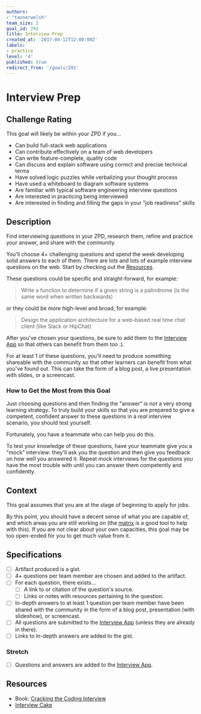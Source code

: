 ```yaml
---
authors:
- "tannerwelsh"
team_size: 2
goal_id: 291
title: Interview Prep
created_at: '2017-04-12T12:00:00Z'
labels:
- practice
level: '4'
published: true
redirect_from: '/goals/291'
---
```


# Interview Prep

## Challenge Rating

This goal will likely be within your ZPD if you...

- Can build full-stack web applications
- Can contribute effectively on a team of web developers
- Can write feature-complete, quality code
- Can discuss and explain software using correct and precise technical terms
- Have solved logic puzzles while verbalizing your thought process
- Have used a whiteboard to diagram software systems
- Are familiar with typical software engineering interview questions
- Are interested in practicing being interviewed
- Are interested in finding and filling the gaps in your "job readiness" skills

## Description

Find interviewing questions in your ZPD, research them, refine and practice your answer, and share with the community.

You'll choose 4+ challenging questions and spend the week developing solid answers to each of them. There are lots and lots of example interview questions on the web. Start by checking out the [Resources](#resources).

These questions could be specific and straight-forward, for example:

> Write a function to determine if a given string is a palindrome (is the same word when written backwards)

or they could be more high-level and broad, for example:

> Design the application architecture for a web-based real time chat client (like Slack or HipChat)

After you've chosen your questions, be sure to add them to the [Interview App][interview-app] so that others can benefit from them too :).

For at least 1 of these questions, you'll need to produce something shareable with the community so that other learners can benefit from what you've found out. This can take the form of a blog post, a live presentation with slides, or a screencast.

### How to Get the Most from this Goal

Just choosing questions and then finding the "answer" is not a very strong learning strategy. To truly build your skills so that you are prepared to give a competent, confident answer to these questions in a _real_ interview scenario, you should test yourself.

Fortunately, you have a teammate who can help you do this.

To test your knowledge of these questions, have your teammate give you a "mock" interview: they'll ask you the question and then give you feedback on how well you answered it. Repeat mock interviews for the questions you have the most trouble with until you can answer them competently and confidently.

## Context

This goal assumes that you are at the stage of beginning to apply for jobs.

By this point, you should have a decent sense of what you are capable of, and which areas you are still working on (the [matrix](matrix.apps.learnersguild.org) is a good tool to help with this). If you are not clear about your own capacities, this goal may be too open-ended for you to get much value from it.

## Specifications

- [ ] Artifact produced is a gist.
- [ ] 4+ questions per team member are chosen and added to the artifact.
- [ ] For each question, there exists...
  - [ ] A link to or citation of the question's source.
  - [ ] Links or notes with resources pertaining to the question.
- [ ] In-depth answers to at least 1 question per team member have been shared with the community in the form of a blog post, presentation (with slideshow), or screencast.
- [ ] All questions are submitted to the [Interview App][interview-app] (unless they are already in there).
- [ ] Links to in-depth answers are added to the gist.

### Stretch

- [ ] Questions and answers are added to the [Interview App][interview-app].

## Resources

- Book: [Cracking the Coding Interview](https://www.amazon.com/Cracking-Coding-Interview-Programming-Questions/dp/0984782850/ref=pd_lpo_sbs_14_t_0?_encoding=UTF8&psc=1&refRID=ST9H0HC4AF2AS4K90FCV)
- [Interview Cake](https://www.interviewcake.com/)

[interview-app]: https://github.com/GuildCrafts/interview-app

